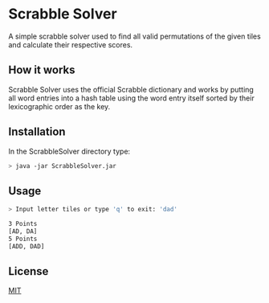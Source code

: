 # Scrabble Solver

A simple scrabble solver used to find all valid permutations of the given tiles and calculate their respective scores. 

## How it works
Scrabble Solver uses the official Scrabble dictionary and works by putting all word entries into a hash table using the word entry itself sorted by their lexicographic order as the key. 

## Installation

In the ScrabbleSolver directory type:

```sh
> java -jar ScrabbleSolver.jar
```

## Usage

```sh
> Input letter tiles or type 'q' to exit: 'dad'

3 Points
[AD, DA]
5 Points
[ADD, DAD]
```

## License
[MIT](https://choosealicense.com/licenses/mit/)